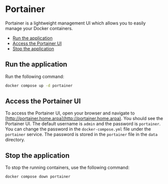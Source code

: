 # Portainer

Portainer is a lightweight management UI which allows you to easily manage your Docker containers.

<!-- START doctoc generated TOC please keep comment here to allow auto update -->
<!-- DON'T EDIT THIS SECTION, INSTEAD RE-RUN doctoc TO UPDATE -->
<!-- END doctoc generated TOC please keep comment here to allow auto update -->

- [Run the application](#run-the-application)
- [Access the Portainer UI](#access-the-portainer-ui)
- [Stop the application](#stop-the-application)

<!-- END doctoc generated TOC please keep comment here to allow auto update -->

## Run the application

Run the following command:

```sh
docker compose up -d portainer
```

## Access the Portainer UI

To access the Portainer UI, open your browser and navigate to [http://portainer.home.arpa](http://portainer.home.arpa).
You should see the Portainer UI. The default username is `admin` and the password is `portainer`. You can change the
password in the `docker-compose.yml` file under the `portainer` service. The password is stored in the `portainer` file
in the `data` directory.

## Stop the application

To stop the running containers, use the following command:

```sh
docker compose down portainer
```
